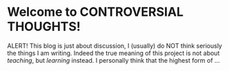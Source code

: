 # Welcome to CONTROVERSIAL THOUGHTS!

ALERT! This blog is just about discussion, I (usually) do NOT think seriously the things I am writing.
Indeed the true meaning of this project is not about _teaching_, but _learning_ instead. I personally think that the highest form of ...
